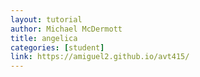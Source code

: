 ```yaml
---
layout: tutorial
author: Michael McDermott
title: angelica
categories: [student]
link: https://amiguel2.github.io/avt415/
---
```

